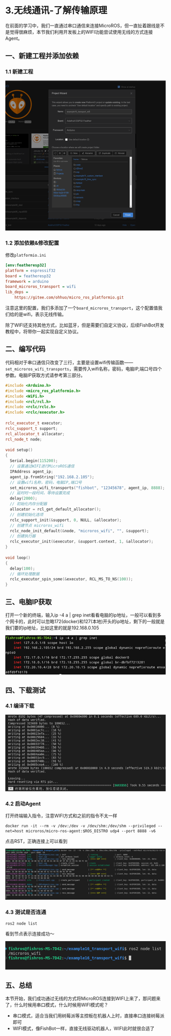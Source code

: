 # 3.无线通讯-了解传输原理

在前面的学习中，我们一直通过串口通信来连接MicroROS，但一直扯着跟线是不是觉得很麻烦，本节我们利用开发板上的WIFI功能尝试使用无线的方式连接Agent。

## 一、新建工程并添加依赖

### 1.1 新建工程

![](3.%E6%97%A0%E7%BA%BF%E9%80%9A%E8%AE%AF-%E4%BA%86%E8%A7%A3%E4%BC%A0%E8%BE%93%E5%8E%9F%E7%90%86/imgs/image-20230121132147824.png)

### 1.2 添加依赖&修改配置

修改`platformio.ini`

```ini
[env:featheresp32]
platform = espressif32
board = featheresp32
framework = arduino
board_microros_transport = wifi
lib_deps = 
    https://gitee.com/ohhuo/micro_ros_platformio.git
```

  注意这里的配置，我们多添加了一个`board_microros_transport`，这个配置值我们给的是wifi，表示无线传输。

除了WIFI还支持其他方式，比如蓝牙，但是需要们自定义协议，后续FishBot开发教程中，将带你一起实现自定义协议。

## 二、编写代码

代码相对于串口通信只改变了三行，主要是设置wifi传输函数——`set_microros_wifi_transports`，需要传入wifi名称，密码，电脑IP,端口号四个参数。电脑IP获取方式请参考第三部分。

```c++
#include <Arduino.h>
#include <micro_ros_platformio.h>
#include <WiFi.h>
#include <rcl/rcl.h>
#include <rclc/rclc.h>
#include <rclc/executor.h>

rclc_executor_t executor;
rclc_support_t support;
rcl_allocator_t allocator;
rcl_node_t node;

void setup()
{
  Serial.begin(115200);
  // 设置通过WIFI进行MicroROS通信
  IPAddress agent_ip;
  agent_ip.fromString("192.168.2.105");
  // 设置wifi名称，密码，电脑IP,端口号
  set_microros_wifi_transports("fishbot", "12345678", agent_ip, 8888);
  // 延时时一段时间，等待设置完成
  delay(2000);
  // 初始化内存分配器
  allocator = rcl_get_default_allocator();
  // 创建初始化选项
  rclc_support_init(&support, 0, NULL, &allocator);
  // 创建节点 microros_wifi
  rclc_node_init_default(&node, "microros_wifi", "", &support);
  // 创建执行器
  rclc_executor_init(&executor, &support.context, 1, &allocator);
}

void loop()
{
  delay(100);
  // 循环处理数据
  rclc_executor_spin_some(&executor, RCL_MS_TO_NS(100));
}

```



## 三、电脑IP获取

打开一个新的终端，输入ip -4 a | grep inet看看电脑的ip地址，一般可以看到多个网卡的，此时可以忽略172(docker)和127(本地)开头的ip地址，剩下的一般就是我们要的ip地址，比如这里的就是192.168.0.105

![34014e4b-f651-49e0-9183-8d3c1ca5f73b-image.png](3.%E6%97%A0%E7%BA%BF%E9%80%9A%E8%AE%AF-%E4%BA%86%E8%A7%A3%E4%BC%A0%E8%BE%93%E5%8E%9F%E7%90%86/imgs/1672986075577-34014e4b-f651-49e0-9183-8d3c1ca5f73b-image-16743246168871.png)



## 四、下载测试

### 4.1 编译下载

![image-20230122015508200](3.%E6%97%A0%E7%BA%BF%E9%80%9A%E8%AE%AF-%E4%BA%86%E8%A7%A3%E4%BC%A0%E8%BE%93%E5%8E%9F%E7%90%86/imgs/image-20230122015508200.png)

### 4.2 启动Agent

打开终端输入指令，注意WIFI方式和之前的指令不太一样

```shell
docker run -it --rm -v /dev:/dev -v /dev/shm:/dev/shm --privileged --net=host microros/micro-ros-agent:$ROS_DISTRO udp4 --port 8888 -v6
```

点击RST，正确连接上可以看到

![image-20230122021410617](3.%E6%97%A0%E7%BA%BF%E9%80%9A%E8%AE%AF-%E4%BA%86%E8%A7%A3%E4%BC%A0%E8%BE%93%E5%8E%9F%E7%90%86/imgs/image-20230122021410617.png)

### 4.3 测试是否连通

```
ros2 node list
```

看到节点表示连接成功～

![image-20230122021426851](3.%E6%97%A0%E7%BA%BF%E9%80%9A%E8%AE%AF-%E4%BA%86%E8%A7%A3%E4%BC%A0%E8%BE%93%E5%8E%9F%E7%90%86/imgs/image-20230122021426851.png)

## 五、总结

本节开始，我们成功通过无线的方式将MicroROS连接到WIFI上来了，那问题来了，什么时候用串口模式，什么时候用WIFI模式呢？

- 串口模式，适合当我们用树莓派等主控板在机器人上时，直接串口连接树莓派即可
- WIFI模式，像FishBot一样，直接无线驱动机器人，WIFI此时就很合适了
